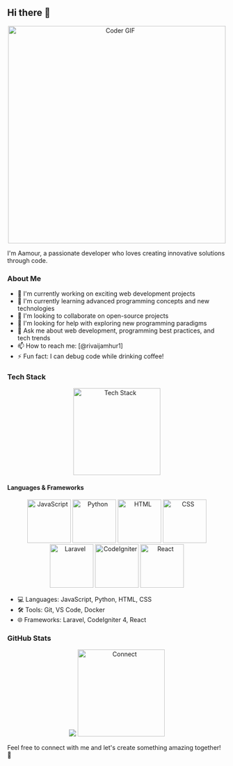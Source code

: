 ## Hi there 👋

<div align="center">
  <img src="https://media.giphy.com/media/SWoSkN6DxTszqIKEqv/giphy.gif" alt="Coder GIF" width="500">
</div>

I'm Aamour, a passionate developer who loves creating innovative solutions through code.

### About Me
- 🔭 I'm currently working on exciting web development projects
- 🌱 I'm currently learning advanced programming concepts and new technologies
- 👯 I'm looking to collaborate on open-source projects
- 🤔 I'm looking for help with exploring new programming paradigms
- 💬 Ask me about web development, programming best practices, and tech trends
- 📫 How to reach me: [@rivaijamhur1]
- ⚡ Fun fact: I can debug code while drinking coffee!

### Tech Stack
<div align="center">
  <img src="https://media.giphy.com/media/QssGEmpkyEOhBCb7e1/giphy.gif" alt="Tech Stack" width="200">
</div>

#### Languages & Frameworks
<div align="center">
  <img src="https://media.giphy.com/media/ln7z2eWqhQfQpGZqQc/giphy.gif" alt="JavaScript" width="100">
  <img src="https://media.giphy.com/media/KAq5w47R9rmTuvWOWa/giphy.gif" alt="Python" width="100">
  <img src="https://media.giphy.com/media/XAxylRMCdpbEWUAvr8/giphy.gif" alt="HTML" width="100">
  <img src="https://media.giphy.com/media/fsEaZldNC8A1PJ3mwp/giphy.gif" alt="CSS" width="100">
  <img src="https://media.giphy.com/media/IdyAQJVN2kVPNUrojM/giphy.gif" alt="Laravel" width="100">
  <img src="https://media.giphy.com/media/eNAsjO55tPbgaor7ma/giphy.gif" alt="CodeIgniter" width="100">
  <img src="https://media.giphy.com/media/3oKIPnAiaMCws8nOsE/giphy.gif" alt="React" width="100">
</div>

- 💻 Languages: JavaScript, Python, HTML, CSS
- 🛠️ Tools: Git, VS Code, Docker
- 🌐 Frameworks: Laravel, CodeIgniter 4, React

### GitHub Stats
<div align="center">
  <img src="https://github-readme-stats.vercel.app/api?username=Aamour11&show_icons=true&theme=radical">
  <img src="https://media.giphy.com/media/LnQjpWaON8nhr21vNW/giphy.gif" alt="Connect" width="200">
</div>

Feel free to connect with me and let's create something amazing together! 🚀
